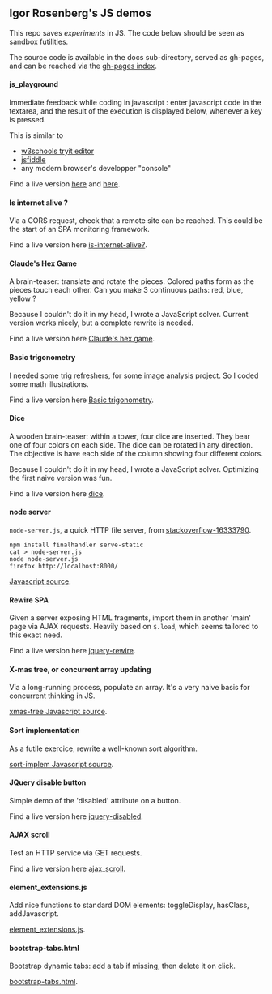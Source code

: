 ## Igor Rosenberg's JS demos

This repo saves *experiments* in JS. The code below should be seen as sandbox futilities. 

The source code is available in the docs sub-directory, served as gh-pages, and can be reached via the
<a href="https://igorrosenberg.github.io/js_playground/">gh-pages index</a>.

#### js_playground

Immediate feedback while coding in javascript : enter javascript code in the textarea, and the result of the execution is displayed below, whenever a key is pressed.
  
This is similar to 
* <a href="http://www.w3schools.com/html/tryit.asp?filename=tryhtml_script">w3schools tryit editor</a> 
* <a href="http://jsfiddle.net/">jsfiddle</a>
* any modern browser's developper "console"   

Find a live version 
<a href="http://igor.rosenberg.free.fr/public/dev/js_playground.html">here</a> 
and 
<a href="https://igorrosenberg.github.io/js_playground/js_playground.htm">here</a>.

#### Is internet alive ?

Via a CORS request, check that a remote site can be reached. This could be the start of an SPA monitoring framework.

Find a live version here
<a href="https://igorrosenberg.github.io/js_playground/is-internet-alive.html">is-internet-alive?</a>.


#### Claude's Hex Game

A brain-teaser: translate and rotate the pieces. 
Colored paths form as the pieces touch each other. 
Can you make 3 continuous paths: red, blue, yellow ?

Because I couldn't do it in my head, I wrote a JavaScript solver. Current version works nicely, but a complete rewrite is needed.

Find a live version here 
<a href="https://igorrosenberg.github.io/js_playground/claudes-hex-game.html">Claude's hex game</a>.

#### Basic trigonometry

I needed some trig refreshers, for some image analysis project.
So I coded some math illustrations.

Find a live version here 
<a href="https://igorrosenberg.github.io/js_playground/basic-trigonometry.html">Basic trigonometry</a>.

#### Dice

A wooden brain-teaser: within a tower, four dice are inserted. They bear one of four colors on each side. The dice can be rotated in any direction. The objective is have each side of the column showing four different colors.

Because I couldn't do it in my head, I wrote a JavaScript solver. Optimizing the first naive version was fun. 

Find a live version here 
<a href="https://igorrosenberg.github.io/js_playground/dice.html">dice</a>.


#### node server

`node-server.js`, a quick HTTP file server, from <a href="https://stackoverflow.com/questions/16333790">stackoverflow-16333790</a>.

``` 
npm install finalhandler serve-static
cat > node-server.js
node node-server.js 
firefox http://localhost:8000/
``` 

<a href="https://igorrosenberg.github.io/js_playground/node-server.js">Javascript source</a>.



#### Rewire SPA

Given a server exposing HTML fragments, import them in another 'main' page via AJAX requests. Heavily based on `$.load`, which seems tailored to this exact need.

Find a live version here
<a href="https://igorrosenberg.github.io/js_playground/jquery-rewire.html">jquery-rewire</a>.

#### X-mas tree, or concurrent array updating

Via a long-running process, populate an array. It's a very naive basis for concurrent thinking in JS. 

<a href="https://igorrosenberg.github.io/js_playground/xmas-tree.js">xmas-tree Javascript source</a>.

#### Sort implementation

As a futile exercice, rewrite a well-known sort algorithm.

<a href="https://igorrosenberg.github.io/js_playground/sort-implem.js">sort-implem Javascript source</a>.

#### JQuery disable button

Simple demo of the 'disabled' attribute on a button.

Find a live version here
<a href="https://igorrosenberg.github.io/js_playground/jquery-disabled-test.html">jquery-disabled</a>.

#### AJAX scroll

Test an HTTP service via GET requests.

Find a live version here
<a href="https://igorrosenberg.github.io/js_playground/ajax_scroll.html">ajax_scroll</a>.

#### element_extensions.js

Add nice functions to standard DOM elements: toggleDisplay, hasClass, addJavascript.

<a href="https://igorrosenberg.github.io/js_playground/element_extensions.js">element_extensions.js</a>.

#### bootstrap-tabs.html

Bootstrap dynamic tabs: add a tab if missing, then delete it on click.

<a href="https://igorrosenberg.github.io/js_playground/bootstrap-tabs.html">bootstrap-tabs.html</a>.

